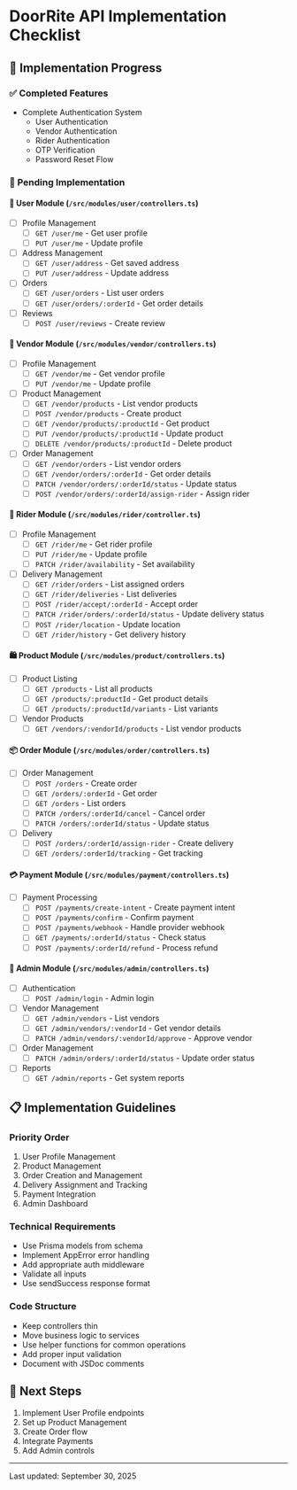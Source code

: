 # DoorRite API Implementation Checklist

## 🚀 Implementation Progress

### ✅ Completed Features

- Complete Authentication System
  - User Authentication
  - Vendor Authentication
  - Rider Authentication
  - OTP Verification
  - Password Reset Flow

### 📝 Pending Implementation

#### 👤 User Module (`/src/modules/user/controllers.ts`)

- [ ] Profile Management
  - [ ] `GET /user/me` - Get user profile
  - [ ] `PUT /user/me` - Update profile
- [ ] Address Management
  - [ ] `GET /user/address` - Get saved address
  - [ ] `PUT /user/address` - Update address
- [ ] Orders
  - [ ] `GET /user/orders` - List user orders
  - [ ] `GET /user/orders/:orderId` - Get order details
- [ ] Reviews
  - [ ] `POST /user/reviews` - Create review

#### 🏪 Vendor Module (`/src/modules/vendor/controllers.ts`)

- [ ] Profile Management
  - [ ] `GET /vendor/me` - Get vendor profile
  - [ ] `PUT /vendor/me` - Update profile
- [ ] Product Management
  - [ ] `GET /vendor/products` - List vendor products
  - [ ] `POST /vendor/products` - Create product
  - [ ] `GET /vendor/products/:productId` - Get product
  - [ ] `PUT /vendor/products/:productId` - Update product
  - [ ] `DELETE /vendor/products/:productId` - Delete product
- [ ] Order Management
  - [ ] `GET /vendor/orders` - List vendor orders
  - [ ] `GET /vendor/orders/:orderId` - Get order details
  - [ ] `PATCH /vendor/orders/:orderId/status` - Update status
  - [ ] `POST /vendor/orders/:orderId/assign-rider` - Assign rider

#### 🛵 Rider Module (`/src/modules/rider/controller.ts`)

- [ ] Profile Management
  - [ ] `GET /rider/me` - Get rider profile
  - [ ] `PUT /rider/me` - Update profile
  - [ ] `PATCH /rider/availability` - Set availability
- [ ] Delivery Management
  - [ ] `GET /rider/orders` - List assigned orders
  - [ ] `GET /rider/deliveries` - List deliveries
  - [ ] `POST /rider/accept/:orderId` - Accept order
  - [ ] `PATCH /rider/orders/:orderId/status` - Update delivery status
  - [ ] `POST /rider/location` - Update location
  - [ ] `GET /rider/history` - Get delivery history

#### 🛍️ Product Module (`/src/modules/product/controllers.ts`)

- [ ] Product Listing
  - [ ] `GET /products` - List all products
  - [ ] `GET /products/:productId` - Get product details
  - [ ] `GET /products/:productId/variants` - List variants
- [ ] Vendor Products
  - [ ] `GET /vendors/:vendorId/products` - List vendor products

#### 📦 Order Module (`/src/modules/order/controllers.ts`)

- [ ] Order Management
  - [ ] `POST /orders` - Create order
  - [ ] `GET /orders/:orderId` - Get order
  - [ ] `GET /orders` - List orders
  - [ ] `PATCH /orders/:orderId/cancel` - Cancel order
  - [ ] `PATCH /orders/:orderId/status` - Update status
- [ ] Delivery
  - [ ] `POST /orders/:orderId/assign-rider` - Create delivery
  - [ ] `GET /orders/:orderId/tracking` - Get tracking

#### 💳 Payment Module (`/src/modules/payment/controllers.ts`)

- [ ] Payment Processing
  - [ ] `POST /payments/create-intent` - Create payment intent
  - [ ] `POST /payments/confirm` - Confirm payment
  - [ ] `POST /payments/webhook` - Handle provider webhook
  - [ ] `GET /payments/:orderId/status` - Check status
  - [ ] `POST /payments/:orderId/refund` - Process refund

#### 👑 Admin Module (`/src/modules/admin/controllers.ts`)

- [ ] Authentication
  - [ ] `POST /admin/login` - Admin login
- [ ] Vendor Management
  - [ ] `GET /admin/vendors` - List vendors
  - [ ] `GET /admin/vendors/:vendorId` - Get vendor details
  - [ ] `PATCH /admin/vendors/:vendorId/approve` - Approve vendor
- [ ] Order Management
  - [ ] `PATCH /admin/orders/:orderId/status` - Update order status
- [ ] Reports
  - [ ] `GET /admin/reports` - Get system reports

## 📋 Implementation Guidelines

### Priority Order

1. User Profile Management
2. Product Management
3. Order Creation and Management
4. Delivery Assignment and Tracking
5. Payment Integration
6. Admin Dashboard

### Technical Requirements

- Use Prisma models from schema
- Implement AppError error handling
- Add appropriate auth middleware
- Validate all inputs
- Use sendSuccess response format

### Code Structure

- Keep controllers thin
- Move business logic to services
- Use helper functions for common operations
- Add proper input validation
- Document with JSDoc comments

## 🔄 Next Steps

1. Implement User Profile endpoints
2. Set up Product Management
3. Create Order flow
4. Integrate Payments
5. Add Admin controls

---

Last updated: September 30, 2025
